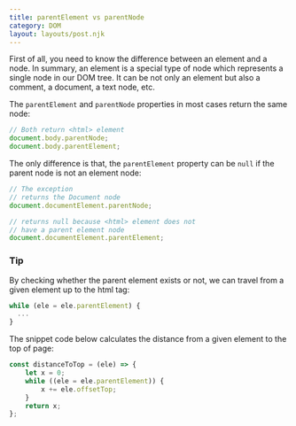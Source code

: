 ```yaml
---
title: parentElement vs parentNode
category: DOM
layout: layouts/post.njk
---
```


First of all, you need to know the difference between an element and a node.
In summary, an element is a special type of node which represents a single node in our DOM tree.
It can be not only an element but also a comment, a document, a text node, etc.

The `parentElement` and `parentNode` properties in most cases return the same node:

```js
// Both return <html> element
document.body.parentNode;
document.body.parentElement;
```

The only difference is that, the `parentElement` property can be `null` if the parent node is not an element node:

```js
// The exception
// returns the Document node
document.documentElement.parentNode;

// returns null because <html> element does not
// have a parent element node
document.documentElement.parentElement;
```

### Tip

By checking whether the parent element exists or not, we can travel from a given element up to the html tag:

```js
while (ele = ele.parentElement) {
  ...
}
```

The snippet code below calculates the distance from a given element to the top of page:

```js
const distanceToTop = (ele) => {
    let x = 0;
    while ((ele = ele.parentElement)) {
        x += ele.offsetTop;
    }
    return x;
};
```
